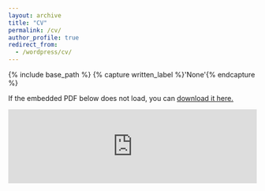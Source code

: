 ```yaml
---
layout: archive
title: "CV"
permalink: /cv/
author_profile: true
redirect_from:
  - /wordpress/cv/
---
```



{% include base_path %}
{% capture written_label %}'None'{% endcapture %}

If the embedded PDF below does not load, you can <u><a href="https://flokom.github.io/files/CV_DATA.pdf">download it here.</a></u>
<br/>

<embed src="https://flokom.github.io/files/CV_DATA.pdf" type="application/pdf" width="100%" />

